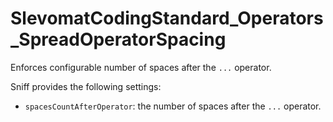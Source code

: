 # SlevomatCodingStandard_Operators_SpreadOperatorSpacing

Enforces configurable number of spaces after the `...` operator.

Sniff provides the following settings:

* `spacesCountAfterOperator`: the number of spaces after the `...` operator.
